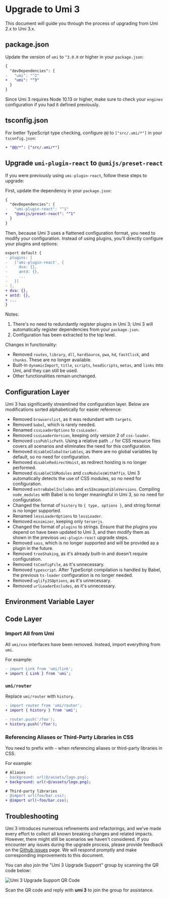 # Upgrade to Umi 3

This document will guide you through the process of upgrading from Umi 2.x to Umi 3.x.

## package.json

Update the version of `umi` to `^3.0.0` or higher in your `package.json`:

```diff
{
  "devDependencies": {
-   "umi": "^2"
+   "umi": "^3"
  }
}
```

Since Umi 3 requires Node 10.13 or higher, make sure to check your `engines` configuration if you had it defined previously.

## tsconfig.json

For better TypeScript type checking, configure `@@` to `["src/.umi/*"]` in your `tsconfig.json`:

```diff
+ "@@/*": ["src/.umi/*"]
```

## Upgrade `umi-plugin-react` to `@umijs/preset-react`

If you were previously using `umi-plugin-react`, follow these steps to upgrade:

First, update the dependency in your `package.json`:

```diff
{
  "devDependencies": {
-   "umi-plugin-react": "^1"
+   "@umijs/preset-react": "^1"
  }
}
```

Then, because Umi 3 uses a flattened configuration format, you need to modify your configuration. Instead of using plugins, you'll directly configure your plugins and options:

```diff
export default {
- plugins: [
-   ['umi-plugin-react', {
-     dva: {},
-     antd: {},
-     ...
-   }]
- ],
+ dva: {},
+ antd: {},
+ ...
}
```

Notes:

1. There's no need to redundantly register plugins in Umi 3; Umi 3 will automatically register dependencies from your `package.json`.
2. Configuration has been extracted to the top level.

Changes in functionality:

- Removed `routes`, `library`, `dll`, `hardSource`, `pwa`, `hd`, `fastClick`, and `chunks`. These are no longer available.
- Built-in `dynamicImport`, `title`, `scripts`, `headScripts`, `metas`, and `links` into Umi, and they can still be used.
- Other functionalities remain unchanged.

## Configuration Layer

Umi 3 has significantly streamlined the configuration layer. Below are modifications sorted alphabetically for easier reference:

- Removed `browserslist`, as it was redundant with `targets`.
- Removed `babel`, which is rarely needed.
- Renamed `cssLoaderOptions` to `cssLoader`.
- Removed `cssLoaderVersion`, keeping only version 2 of `css-loader`.
- Removed `cssPublicPath`. Using a relative path `./` for CSS resource files covers all scenarios and eliminates the need for this configuration.
- Removed `disableGlobalVariables`, as there are no global variables by default, so no need for configuration.
- Removed `disableRedirectHoist`, as redirect hoisting is no longer performed.
- Removed `disableCSSModules` and `cssModulesWithAffix`. Umi 3 automatically detects the use of CSS modules, so no need for configuration.
- Removed `extraBabelIncludes` and `es5ImcompatibleVersions`. Compiling `node_modules` with Babel is no longer meaningful in Umi 3, so no need for configuration.
- Changed the format of `history` to `{ type, options }`, and string format is no longer supported.
- Renamed `lessLoaderOptions` to `lessLoader`.
- Removed `minimizer`, keeping only `terserjs`.
- Changed the format of `plugins` to strings. Ensure that the plugins you depend on have been updated to Umi 3, and then modify them as shown in the previous `umi-plugin-react` upgrade steps.
- Removed `sass`, which is no longer supported and will be provided as a plugin in the future.
- Removed `treeShaking`, as it's already built-in and doesn't require configuration.
- Removed `tsConfigFile`, as it's unnecessary.
- Removed `typescript`. After TypeScript compilation is handled by Babel, the previous `ts-loader` configuration is no longer needed.
- Removed `uglifyJSOptions`, as it's unnecessary.
- Removed `urlLoaderExcludes`, as it's unnecessary.

## Environment Variable Layer

## Code Layer

### Import All from Umi

All `umi/xxx` interfaces have been removed. Instead, import everything from `umi`.

For example:

```diff
- import Link from 'umi/link';
+ import { Link } from 'umi';
```

### `umi/router`

Replace `umi/router` with `history`.

```diff
- import router from 'umi/router';
+ import { history } from 'umi';

- router.push('/foo');
+ history.push('/foo');
```

### Referencing Aliases or Third-Party Libraries in CSS

You need to prefix with `~` when referencing aliases or third-party libraries in CSS.

For example:

```diff
# Aliases
- background: url(@/assets/logo.png);
+ background: url(~@/assets/logo.png);

# Third-party libraries
- @import url(foo/bar.css);
+ @import url(~foo/bar.css);
```

## Troubleshooting

Umi 3 introduces numerous refinements and refactorings, and we've made every effort to collect all known breaking changes and related impacts. However, there might still be scenarios we haven't considered. If you encounter any issues during the upgrade process, please provide feedback on the [Github issues](https://github.com/umijs/umi/issues) page. We will respond promptly and make corresponding improvements to this document.

You can also join the "Umi 3 Upgrade Support" group by scanning the QR code below:

![Umi 3 Upgrade Support QR Code](https://img.alicdn.com/imgextra/i1/O1CN01SXbs9I28PhUahMoWZ_!!6000000007925-0-tps-1170-1503.jpg)

Scan the QR code and reply with **umi 3** to join the group for assistance.
